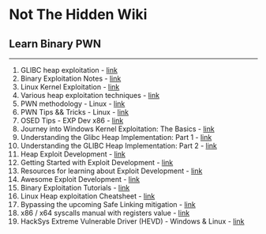 # Not The Hidden Wiki

## Learn Binary PWN
-----

1. GLIBC heap exploitation - [link](https://0x434b.dev/overview-of-glibc-heap-exploitation-techniques/)
2. Binary Exploitation Notes - [link](https://ir0nstone.gitbook.io/notes/)
3. Linux Kernel Exploitation - [link](https://pawnyable.cafe/linux-kernel/)
4. Various heap exploitation techniques - [link](https://github.com/shellphish/how2heap)
5. PWN methodology - Linux - [link](https://karol-mazurek95.medium.com/pwn-methodolodgy-linux-5c8355a8c9c2?sk=v2%2Fb6109671-63d7-4cfa-8f09-bf4c5326712b)
6. PWN Tips && Tricks - Linux - [link](https://karol-mazurek95.medium.com/pwn-tips-tricks-linux-d10186e8580e?sk=v2%2F5b1de360-1cb7-4740-bcc3-0ccef9a86733)
7. OSED Tips - EXP Dev x86 - [link](https://karol-mazurek95.medium.com/osed-tips-exp-dev-x86-d00c4a5ca006?sk=v2%2F78aff4c9-c266-4125-b81f-c63d0c148d55)
8. Journey into Windows Kernel Exploitation: The Basics - [link](https://blog.neuvik.com/journey-into-windows-kernel-exploitation-the-basics-fff72116ca33)
9. Understanding the Glibc Heap Implementation: Part 1 - [link](https://azeria-labs.com/heap-exploitation-part-1-understanding-the-glibc-heap-implementation/)
10. Understanding the GLIBC Heap Implementation: Part 2 - [link](https://azeria-labs.com/heap-exploitation-part-2-glibc-heap-free-bins/)
11. Heap Exploit Development - [link](https://azeria-labs.com/heap-exploit-development-part-1/)
12. Getting Started with Exploit Development - [link](https://dayzerosec.com/blog/2021/02/02/getting-started.html)
13. Resources for learning about Exploit Development - [link](https://github.com/wtsxDev/Exploit-Development/tree/master)
14. Awesome Exploit Development - [link](https://github.com/CyberSecurityUP/Awesome-Exploit-Development#readme)
15. Binary Exploitation Tutorials - [link](https://0xxyc.gitbook.io/hacking_methodology/binary-exploitation)
16. Linux Heap exploitation Cheatsheet - [link](https://github.com/tin-z/heapwn_Cheatsheet)
17. Bypassing the upcoming Safe Linking mitigation - [link](https://www.researchinnovations.com/post/bypassing-the-upcoming-safe-linking-mitigation)
18. x86 / x64 syscalls manual with registers value - [link](https://syscalls.w3challs.com/)
19. HackSys Extreme Vulnerable Driver (HEVD) - Windows & Linux - [link](https://github.com/hacksysteam/HackSysExtremeVulnerableDriver)
